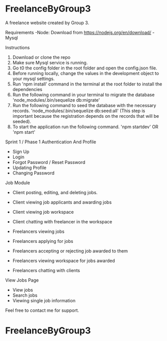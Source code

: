 # FreelanceByGroup3

A freelance website created by Group 3.

Requirements
    -Node: Download from https://nodejs.org/en/download/
    -Mysql

Instructions
1. Download or clone the repo
2. Make sure Mysql service is running.
3. Go t0 the config folder in the root folder and open the config.json file.
4. Before running locally, change the values in the development object to your mysql settings.
5. Run 'npm install' command in the terminal at the root folder to install the dependencies
6. Run the following command in your terminal to migrate the database 'node_modules/.bin/sequelize db:migrate' 
7. Run the following command to seed the database with the necessary records. 'node_modules/.bin/sequelize db:seed:all'
(This step is important because the registration depends on the records that will be seeded).
8. To start the application run the following command. 'npm startdev' OR 'npm start'

Sprint 1 / Phase 1
Authentication And Profile
- Sign Up
- Login
- Forgot Password / Reset Password
- Updating Profile
- Changing Password

Job Module
- Client posting, editing, and deleting jobs.
- Client viewing job applicants and awarding jobs
- Client viewing job workspace
- Client chatting with freelancer in the workspace

- Freelancers viewing jobs
- Freelancers applying for jobs
- Freelancers accepting or rejecting job awarded to them
- Freelancers viewing workspace for jobs awarded
- Freelancers chatting with clients

View Jobs Page
- View jobs
- Search jobs
- Viewing single job information

Feel free to contact me for support.
# FreelanceByGroup3
